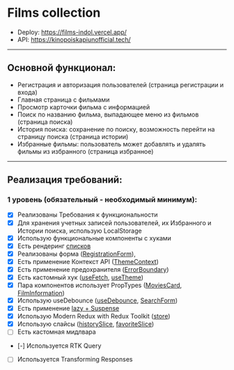 # Films collection

- Deploy: https://films-indol.vercel.app/
- API: https://kinopoiskapiunofficial.tech/

---

## Основной функционал:

- Регистрация и авторизация пользователей (страница регистрации и входа)
- Главная страница с фильмами
- Просмотр карточки фильма с информацией
- Поиск по названию фильма, выпадающее меню из фильмов (страница поиска)
- История поиска: сохранение по поиску, возможность перейти на страницу поиска (страница истории)
- Избранные фильмы: пользователь может добавлять и удалять фильмы из избранного (страница избранное)

---

## Реализация требований:

### 1 уровень (обязательный - необходимый минимум):

- [x] Реализованы Требования к функциональности
- [x] Для хранения учетных записей пользователей, их Избранного и Истории поиска, использую LocalStorage
- [x] Использую функциональные компоненты c хуками
- [x] Есть рендеринг [списков](https://github.com/Abramingys/films/blob/main/src/components/Movies/Movies.jsx)
- [x] Реализованы форма ([RegistrationForm](https://github.com/Abramingys/films/blob/main/src/components/RegistrationForm/RegistrationForm.jsx)),
- [x] Есть применение Контекст API ([ThemeContext](https://github.com/Abramingys/films/blob/main/src/providers/themeContext.jsx))
- [x] Есть применение предохранителя ([ErrorBoundary](https://github.com/Abramingys/films/blob/main/src/routing/router.jsx))
- [x] Есть кастомный хук ([useFetch](https://github.com/Abramingys/films/blob/main/src/hooks/useFetch.jsx), [useTheme](https://github.com/Abramingys/films/blob/main/src/hooks/useTheme.jsx))
- [x] Пара компонентов использует PropTypes ([MoviesCard](https://github.com/Abramingys/films/blob/main/src/components/MoviesCard/MoviesCard.jsx), [FilmInformation](https://github.com/Abramingys/films/blob/main/src/components/FilmInformation/FilmInformation.jsx))
- [x] Использую useDebounce ([useDebounce](https://github.com/Abramingys/films/blob/main/src/hooks/useDebounce.jsx), [SearchForm](https://github.com/Abramingys/films/blob/main/src/components/Search/Search.jsx))
- [x] Есть применение [lazy + Suspense](https://github.com/Abramingys/films/blob/main/src/routing/router.jsx)
- [x] Использую Modern Redux with Redux Toolkit ([store](https://github.com/Abramingys/films/blob/main/src/redux/store.js))
- [x] Использую слайсы ([historySlice](https://github.com/Abramingys/films/blob/main/src/redux/slices/historySlice.js), [favoriteSlice](https://github.com/Abramingys/films/blob/main/src/redux/slices/favoriteSlice.js))
- [ ] Есть кастомная мидлвара
- [-] Используется RTK Query
- [ ] Используется Transforming Responses
